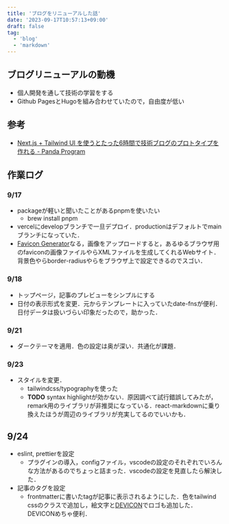 ```yaml
---
title: 'ブログをリニューアルした話'
date: '2023-09-17T10:57:13+09:00'
draft: false
tag:
  - 'blog'
  - 'markdown'
---
```


## ブログリニューアルの動機

- 個人開発を通して技術の学習をする
- Github PagesとHugoを組み合わせていたので，自由度が低い

## 参考

- [Next.js + Tailwind UI を使うとたった6時間で技術ブログのプロトタイプを作れる - Panda Program](https://panda-program.com/posts/from-gatsby-to-nextjs)

## 作業ログ

### 9/17

- packageが軽いと聞いたことがあるpnpmを使いたい
  - brew install pnpm
- vercelにdevelopブランチで一旦デプロイ．productionはデフォルトでmainブランチになっていた．
- [Favicon Generator](https://realfavicongenerator.net/)なる，画像をアップロードすると，あるゆるブラウザ用のfaviconの画像ファイルやらXMLファイルを生成してくれるWebサイト．背景色やらborder-radiusやらをブラウザ上で設定できるのでスゴい．

### 9/18

- トップページ，記事のプレビューをシンプルにする
- 日付の表示形式を変更．元からテンプレートに入っていたdate-fnsが便利．日付データは扱いづらい印象だったので，助かった．

### 9/21

- ダークテーマを適用．色の設定は奥が深い．共通化が課題．

### 9/23

- スタイルを変更．
  - tailwindcss/typographyを使った
  - **TODO** syntax highlightが効かない．原因調べて試行錯誤してみたが，remark用のライブラリが非推奨になっている．react-markdownに乗り換えたほうが周辺のライブラリが充実してるのでいいかも．

## 9/24

- eslint, prettierを設定
  - プラグインの導入，configファイル，vscodeの設定のそれぞれでいろんな方法があるのでちょっと詰まった．vscodeの設定を見直したら解決した．
- 記事のタグを設定
  - frontmatterに書いたtagが記事に表示されるようにした．色をtailwind cssのクラスで追加し，絵文字と[DEVICON](https://devicon.dev/)でロゴも追加した．DEVICONめちゃ便利．
